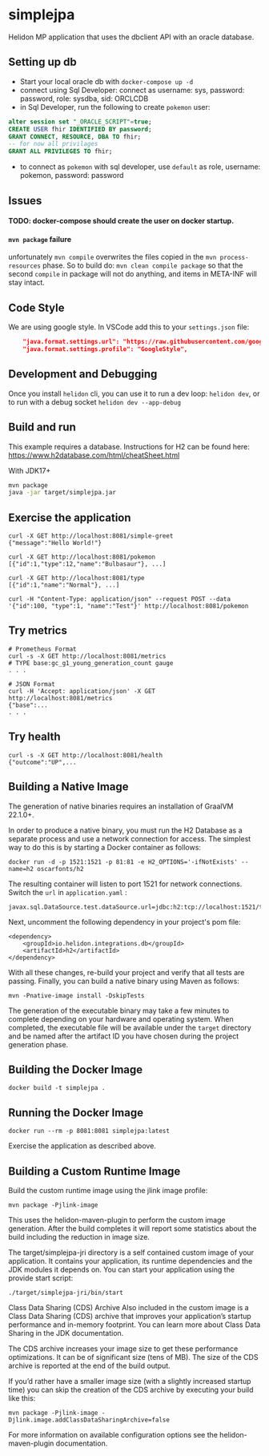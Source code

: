 # simplejpa

Helidon MP application that uses the dbclient API with an oracle database.

## Setting up db

- Start your local oracle db with `docker-compose up -d`
- connect using Sql Developer: connect as username: sys, password: password, role: sysdba, sid: ORCLCDB
- in Sql Developer, run the following to create `pokemon` user:
```sql
alter session set "_ORACLE_SCRIPT"=true;
CREATE USER fhir IDENTIFIED BY password;
GRANT CONNECT, RESOURCE, DBA TO fhir;
-- for now all privilages
GRANT ALL PRIVILEGES TO fhir;
```
- to connect as `pokemon` with sql developer, use `default` as role, username: pokemon, password: password


## Issues

#### TODO: docker-compose should create the user on docker startup.

#### `mvn package` failure

unfortunately `mvn compile` overwrites the files copied in the `mvn process-resources` phase. So to build do: `mvn clean compile package` so that the second `compile` in package will not do anything, and items in META-INF will stay intact.

## Code Style

We are using google style. In VSCode add this to your `settings.json` file:
```json
    "java.format.settings.url": "https://raw.githubusercontent.com/google/styleguide/gh-pages/eclipse-java-google-style.xml",
    "java.format.settings.profile": "GoogleStyle",
```

## Development and Debugging

Once you install `helidon` cli, you can use it to run a dev loop:
`helidon dev`, or to run with a debug socket `helidon dev --app-debug`
## Build and run


This example requires a database.
Instructions for H2 can be found here: https://www.h2database.com/html/cheatSheet.html


With JDK17+
```bash
mvn package
java -jar target/simplejpa.jar
```

## Exercise the application
```
curl -X GET http://localhost:8081/simple-greet
{"message":"Hello World!"}
```

```
curl -X GET http://localhost:8081/pokemon
[{"id":1,"type":12,"name":"Bulbasaur"}, ...]

curl -X GET http://localhost:8081/type
[{"id":1,"name":"Normal"}, ...]

curl -H "Content-Type: application/json" --request POST --data '{"id":100, "type":1, "name":"Test"}' http://localhost:8081/pokemon
```


## Try metrics

```
# Prometheus Format
curl -s -X GET http://localhost:8081/metrics
# TYPE base:gc_g1_young_generation_count gauge
. . .

# JSON Format
curl -H 'Accept: application/json' -X GET http://localhost:8081/metrics
{"base":...
. . .
```



## Try health

```
curl -s -X GET http://localhost:8081/health
{"outcome":"UP",...

```



## Building a Native Image

The generation of native binaries requires an installation of GraalVM 22.1.0+. 

In order to produce a native binary, you must run the H2 Database as a separate process
and use a network connection for access. The simplest way to do this is by starting a Docker
container as follows:

```
docker run -d -p 1521:1521 -p 81:81 -e H2_OPTIONS='-ifNotExists' --name=h2 oscarfonts/h2
```

The resulting container will listen to port 1521 for network connections.
Switch the `url` in `application.yaml` :

```
javax.sql.DataSource.test.dataSource.url=jdbc:h2:tcp://localhost:1521/test
```

Next, uncomment the following dependency in your project's pom file:

```
<dependency>
    <groupId>io.helidon.integrations.db</groupId>
    <artifactId>h2</artifactId>
</dependency>
```

With all these changes, re-build your project and verify that all tests are passing.
Finally, you can build a native binary using Maven as follows:

```
mvn -Pnative-image install -DskipTests
```

The generation of the executable binary may take a few minutes to complete depending on
your hardware and operating system. When completed, the executable file will be available
under the `target` directory and be named after the artifact ID you have chosen during the
project generation phase.



## Building the Docker Image

```
docker build -t simplejpa .
```

## Running the Docker Image

```
docker run --rm -p 8081:8081 simplejpa:latest
```

Exercise the application as described above.
                                

## Building a Custom Runtime Image

Build the custom runtime image using the jlink image profile:

```
mvn package -Pjlink-image
```

This uses the helidon-maven-plugin to perform the custom image generation.
After the build completes it will report some statistics about the build including the reduction in image size.

The target/simplejpa-jri directory is a self contained custom image of your application. It contains your application,
its runtime dependencies and the JDK modules it depends on. You can start your application using the provide start script:

```
./target/simplejpa-jri/bin/start
```

Class Data Sharing (CDS) Archive
Also included in the custom image is a Class Data Sharing (CDS) archive that improves your application’s startup
performance and in-memory footprint. You can learn more about Class Data Sharing in the JDK documentation.

The CDS archive increases your image size to get these performance optimizations. It can be of significant size (tens of MB).
The size of the CDS archive is reported at the end of the build output.

If you’d rather have a smaller image size (with a slightly increased startup time) you can skip the creation of the CDS
archive by executing your build like this:

```
mvn package -Pjlink-image -Djlink.image.addClassDataSharingArchive=false
```

For more information on available configuration options see the helidon-maven-plugin documentation.
